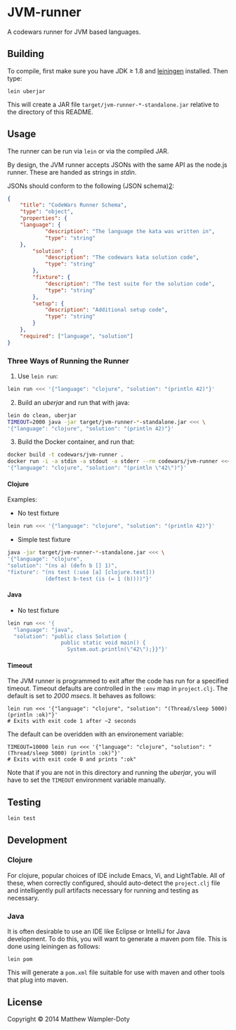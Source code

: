# JVM-runner

A codewars runner for JVM based languages.

## Building

To compile, first make sure you have JDK ≥ 1.8 and [leiningen](1) installed.  Then type:

	lein uberjar

This will create a JAR file `target/jvm-runner-*-standalone.jar` relative to the directory of this README.

## Usage

The runner can be run via `lein` or via the compiled JAR.

By design, the JVM runner accepts JSONs with the same API as the node.js runner.  These are handed as strings in _stdin_.

JSONs should conform to the following (JSON schema)[2]:

```json
{
    "title": "CodeWars Runner Schema",
    "type": "object",
    "properties": {
	"language": {
            "description": "The language the kata was written in",
            "type": "string"
	},
        "solution": {
            "description": "The codewars kata solution code",
            "type": "string"
        },
        "fixture": {
            "description": "The test suite for the solution code",
            "type": "string"
        },
        "setup": {
            "description": "Additional setup code",
            "type": "string"
        }
    },
    "required": ["language", "solution"]
}
```

### Three Ways of Running the Runner

1. Use `lein run`:

```bash
lein run <<< '{"language": "clojure", "solution": "(println 42)"}'
```
      
2. Build an *uberjar* and run that with java:

```bash
lein do clean, uberjar
TIMEOUT=2000 java -jar target/jvm-runner-*-standalone.jar <<< \
'{"language": "clojure", "solution": "(println 42)"}'
```

3. Build the Docker container, and run that:

```bash
docker build -t codewars/jvm-runner .
docker run -i -a stdin -a stdout -a stderr --rm codewars/jvm-runner <<< \
'{"language": "clojure", "solution": "(println \"42\")"}'
```

#### Clojure

Examples:

- No test fixture

```bash
lein run <<< '{"language": "clojure", "solution": "(println 42)"}'
```

- Simple test fixture

```bash
java -jar target/jvm-runner-*-standalone.jar <<< \
'{"language": "clojure", 
"solution": "(ns a) (defn b [] 1)", 
"fixture": "(ns test (:use [a] [clojure.test])) 
            (deftest b-test (is (= 1 (b))))"}'
```

#### Java

- No test fixture

```bash
lein run <<< '{
  "language": "java", 
  "solution": "public class Solution { 
                 public static void main() {
                   System.out.println(\"42\");}}"}'
```

#### Timeout

The JVM runner is programmed to exit after the code has run for a specified timeout.  Timeout defaults are controlled in the `:env` map in `project.clj`.  The default is set to *2000 msecs*.  It behaves as follows:

	lein run <<< '{"language": "clojure", "solution": "(Thread/sleep 5000) (println :ok)"}'
	# Exits with exit code 1 after ~2 seconds

The default can be overidden with an environement variable:

	TIMEOUT=10000 lein run <<< '{"language": "clojure", "solution": "(Thread/sleep 5000) (println :ok)"}'
	# Exits with exit code 0 and prints ":ok"
	
Note that if you are not in this directory and running the *uberjar*, you will have to set the `TIMEOUT` environment variable manually.

## Testing

	lein test

## Development

### Clojure

For clojure, popular choices of IDE include Emacs, Vi, and LightTable.  All of these, when correctly configured, should auto-detect the `project.clj` file and intelligently pull artifacts necessary for running and testing as necessary.

### Java

It is often desirable to use an IDE like Eclipse or IntelliJ for Java development.  To do this, you will want to generate a maven pom file.  This is done using leiningen as follows:

	lein pom

This will generate a `pom.xml` file suitable for use with maven and other tools that plug into maven.


## License

Copyright © 2014 Matthew Wampler-Doty

[1]: http://leiningen.org/
[2]: http://json-schema.org/